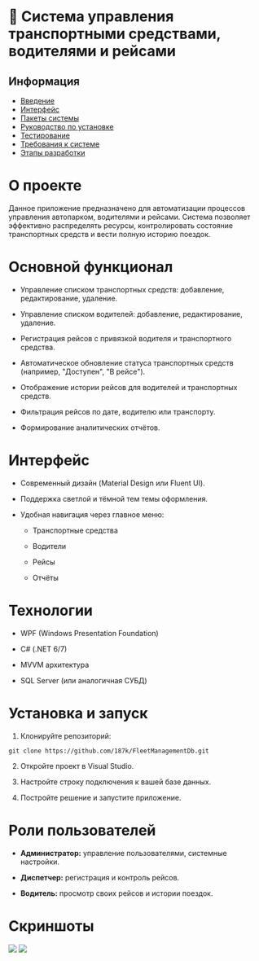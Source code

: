 # 🚚 Система управления транспортными средствами, водителями и рейсами

## Информация

* [Введение](https://github.com/187k/VehicleControl/blob/main/Documentation/%D0%92%D0%B2%D0%B5%D0%B4%D0%B5%D0%BD%D0%B8%D0%B5.md)
* [Интерфейс](https://github.com/187k/VehicleControl/blob/main/Documentation/%D0%98%D0%BD%D1%82%D0%B5%D1%80%D1%84%D0%B5%D0%B9%D1%81.md)
* [Пакеты системы](https://github.com/187k/VehicleControl/blob/main/Documentation/%D0%9F%D0%B0%D0%BA%D0%B5%D1%82%D1%8B%20%D0%A1%D0%B8%D1%81%D1%82%D0%B5%D0%BC%D1%8B.md)
* [Руководство по установке](https://github.com/187k/VehicleControl/blob/main/Documentation/%D0%A0%D1%83%D0%BA%D0%BE%D0%B2%D0%BE%D0%B4%D1%81%D1%82%D0%B2%D0%BE%20%D0%BF%D0%BE%20%D1%83%D1%81%D1%82%D0%B0%D0%BD%D0%BE%D0%B2%D0%BA%D0%B5.md)
* [Тестирование](https://github.com/187k/VehicleControl/blob/main/Documentation/%D0%A2%D0%B5%D1%81%D1%82%D0%B8%D1%80%D0%BE%D0%B2%D0%B0%D0%BD%D0%B8%D0%B5.md)
* [Требования к системе](https://github.com/187k/VehicleControl/blob/main/Documentation/%D0%A2%D1%80%D0%B5%D0%B1%D0%BE%D0%B2%D0%B0%D0%BD%D0%B8%D1%8F%20%D0%BA%20%D1%81%D0%B8%D1%81%D1%82%D0%B5%D0%BC%D0%B5.md)
* [Этапы разработки](https://github.com/187k/VehicleControl/blob/main/Documentation/%D0%AD%D1%82%D0%B0%D0%BF%D1%8B%20%D1%80%D0%B0%D0%B7%D1%80%D0%B0%D0%B1%D0%BE%D1%82%D0%BA%D0%B8.md)

# О проекте
Данное приложение предназначено для автоматизации процессов управления автопарком, водителями и рейсами.
Система позволяет эффективно распределять ресурсы, контролировать состояние транспортных средств и вести полную историю поездок.

# Основной функционал
* Управление списком транспортных средств: добавление, редактирование, удаление.

* Управление списком водителей: добавление, редактирование, удаление.

* Регистрация рейсов с привязкой водителя и транспортного средства.

* Автоматическое обновление статуса транспортных средств (например, "Доступен", "В рейсе").

* Отображение истории рейсов для водителей и транспортных средств.

* Фильтрация рейсов по дате, водителю или транспорту.

* Формирование аналитических отчётов.

# Интерфейс
* Современный дизайн (Material Design или Fluent UI).

* Поддержка светлой и тёмной тем темы оформления.

* Удобная навигация через главное меню:

  * Транспортные средства

  * Водители

  * Рейсы

  * Отчёты

# Технологии
* WPF (Windows Presentation Foundation)

* C# (.NET 6/7)

* MVVM архитектура

* SQL Server (или аналогичная СУБД)

# Установка и запуск
1. Клонируйте репозиторий:

```
git clone https://github.com/187k/FleetManagementDb.git
```
2. Откройте проект в Visual Studio.

3. Настройте строку подключения к вашей базе данных.

4. Постройте решение и запустите приложение.

# Роли пользователей
* **Администратор:** управление пользователями, системные настройки.

* **Диспетчер:** регистрация и контроль рейсов.

* **Водитель:** просмотр своих рейсов и истории поездок.

# Скриншоты

![](https://github.com/187k/VehicleControl/blob/main/img/1.png)
![](https://github.com/187k/VehicleControl/blob/main/img/2.png)
